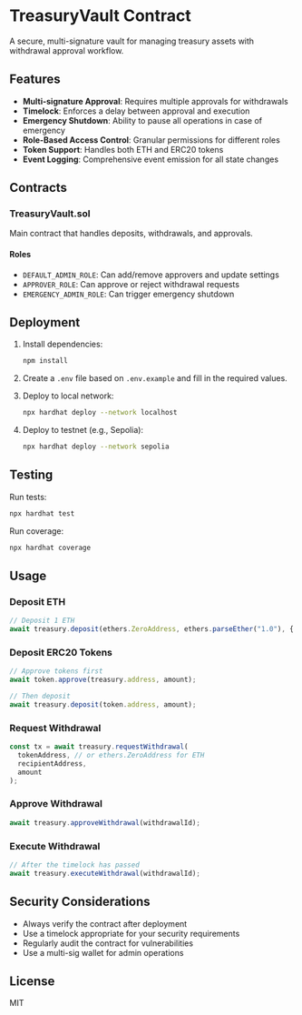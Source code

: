 # TreasuryVault Contract

A secure, multi-signature vault for managing treasury assets with withdrawal approval workflow.

## Features

- **Multi-signature Approval**: Requires multiple approvals for withdrawals
- **Timelock**: Enforces a delay between approval and execution
- **Emergency Shutdown**: Ability to pause all operations in case of emergency
- **Role-Based Access Control**: Granular permissions for different roles
- **Token Support**: Handles both ETH and ERC20 tokens
- **Event Logging**: Comprehensive event emission for all state changes

## Contracts

### TreasuryVault.sol

Main contract that handles deposits, withdrawals, and approvals.

#### Roles

- `DEFAULT_ADMIN_ROLE`: Can add/remove approvers and update settings
- `APPROVER_ROLE`: Can approve or reject withdrawal requests
- `EMERGENCY_ADMIN_ROLE`: Can trigger emergency shutdown

## Deployment

1. Install dependencies:
   ```bash
   npm install
   ```

2. Create a `.env` file based on `.env.example` and fill in the required values.

3. Deploy to local network:
   ```bash
   npx hardhat deploy --network localhost
   ```

4. Deploy to testnet (e.g., Sepolia):
   ```bash
   npx hardhat deploy --network sepolia
   ```

## Testing

Run tests:
```bash
npx hardhat test
```

Run coverage:
```bash
npx hardhat coverage
```

## Usage

### Deposit ETH

```javascript
// Deposit 1 ETH
await treasury.deposit(ethers.ZeroAddress, ethers.parseEther("1.0"), { value: ethers.parseEther("1.0") });
```

### Deposit ERC20 Tokens

```javascript
// Approve tokens first
await token.approve(treasury.address, amount);

// Then deposit
await treasury.deposit(token.address, amount);
```

### Request Withdrawal

```javascript
const tx = await treasury.requestWithdrawal(
  tokenAddress, // or ethers.ZeroAddress for ETH
  recipientAddress,
  amount
);
```

### Approve Withdrawal

```javascript
await treasury.approveWithdrawal(withdrawalId);
```

### Execute Withdrawal

```javascript
// After the timelock has passed
await treasury.executeWithdrawal(withdrawalId);
```

## Security Considerations

- Always verify the contract after deployment
- Use a timelock appropriate for your security requirements
- Regularly audit the contract for vulnerabilities
- Use a multi-sig wallet for admin operations

## License

MIT
